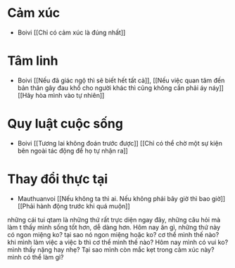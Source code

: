 # Cảm xúc
- Boivi [[Chỉ có cảm xúc là đúng nhất]]
# Tâm linh
- Boivi [[Nếu đã giác ngộ thì sẽ biết hết tất cả]], [[Nếu việc quan tâm đến bản thân gây đau khổ cho người khác thì cũng không cần phải áy náy]] [[Hãy hòa mình vào tự nhiên]]
# Quy luật cuộc sống
- Boivi [[Tương lai không đoán trước được]] [[Chỉ có thể chờ một sự kiện bên ngoài tác động để họ tự nhận ra]]

# Thay đổi thực tại
- Mauthuanvoi [[Nếu không ta thì ai. Nếu không phải bây giờ thì bao giờ]] [[Phải hành động trước khi quá muộn]]

những cái tui qtam là những thứ rất trực diện ngay đây, những câu hỏi mà làm t thấy mình sống tốt hơn, dễ dàng hơn. Hôm nay ăn gì, những thứ này có ngon miệng ko? tại sao nó ngon miệng hoặc ko? cơ thể mình thế nào? khi mình làm việc a việc b thì cơ thể mình thế nào? Hôm nay mình có vui ko? mình thấy nặng hay nhẹ? Tại sao mình còn mắc kẹt trong cảm xúc này? mình có thể làm gì?